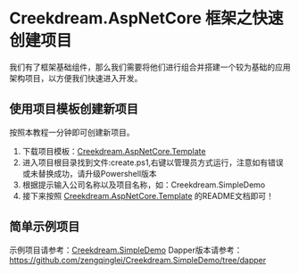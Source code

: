 # Creekdream.AspNetCore 框架之快速创建项目

我们有了框架基础组件，那么我们需要将他们进行组合并搭建一个较为基础的应用架构项目，以方便我们快速进入开发。

## 使用项目模板创建新项目

按照本教程一分钟即可创建新项目。

1. 下载项目模板：[Creekdream.AspNetCore.Template](https://github.com/zengqinglei/Creekdream.AspNetCore.Template)
2. 进入项目根目录找到文件:create.ps1,右键以管理员方式运行，注意如有错误或未替换成功，请升级Powershell版本
3. 根据提示输入公司名称以及项目名称，如：Creekdream.SimpleDemo
4. 接下来按照 [Creekdream.AspNetCore.Template](https://github.com/zengqinglei/Creekdream.AspNetCore.Template) 的README文档即可！

## 简单示例项目

示例项目请参考：[Creekdream.SimpleDemo](https://github.com/zengqinglei/Creekdream.SimpleDemo)
Dapper版本请参考：https://github.com/zengqinglei/Creekdream.SimpleDemo/tree/dapper